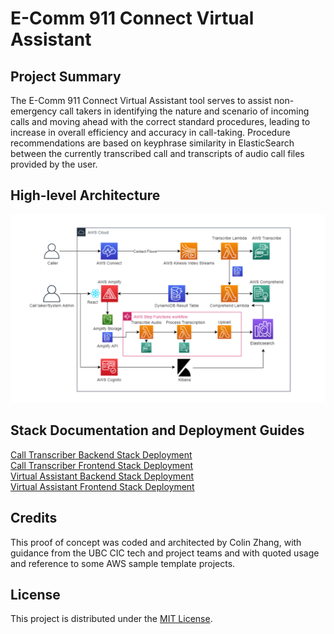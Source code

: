 # E-Comm 911 Connect Virtual Assistant

## Project Summary

The E-Comm 911 Connect Virtual Assistant tool serves to assist non-emergency call takers in identifying the nature and 
scenario of incoming calls and moving ahead with the correct standard procedures, leading to increase in overall 
efficiency and accuracy in call-taking. Procedure recommendations are based on keyphrase similarity in ElasticSearch 
between the currently transcribed call and transcripts of audio call files provided by the user. 

## High-level Architecture

![alt text](./images/ecomm911-AWS-diagram.png)

## Stack Documentation and Deployment Guides

[Call Transcriber Backend Stack Deployment](./backend/transcript-indexer/README.md)\
[Call Transcriber Frontend Stack Deployment](./frontend-doc.md)\
[Virtual Assistant Backend Stack Deployment](./backend/connect-virtual-assistant/README.md)\
[Virtual Assistant Frontend Stack Deployment](https://github.com/UBC-CIC/ecomm-911-virtual-assistant-frontend/blob/main/README.md)

## Credits
This proof of concept was coded and architected by Colin Zhang, with guidance from the UBC CIC tech and project teams 
and with quoted usage and reference to some AWS sample template projects.

## License
This project is distributed under the [MIT License](./LICENSE).
